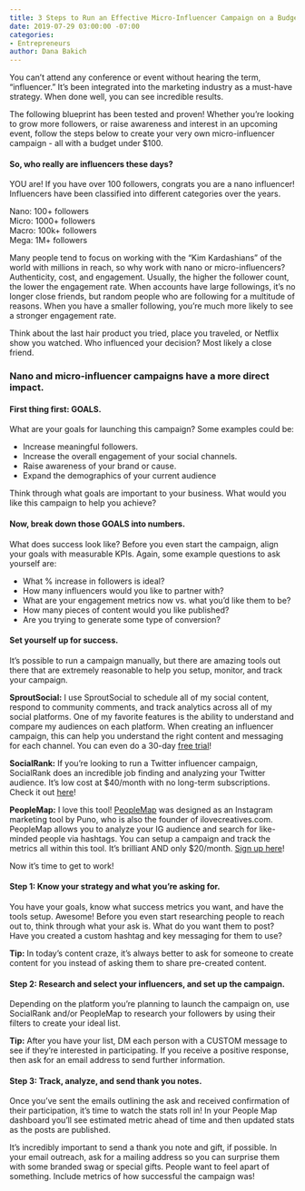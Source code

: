 ```yaml
---
title: 3 Steps to Run an Effective Micro-Influencer Campaign on a Budget
date: 2019-07-29 03:00:00 -07:00
categories:
- Entrepreneurs
author: Dana Bakich
---
```


You can’t attend any conference or event without hearing the term, “influencer.” It’s been integrated into the marketing industry as a must-have strategy. When done well, you can see incredible results. 

The following blueprint has been tested and proven! Whether you’re looking to grow more followers, or raise awareness and interest in an upcoming event, follow the steps below to create your very own micro-influencer campaign - all with a budget under $100.

#### So, who really are influencers these days?

YOU are! If you have over 100 followers, congrats you are a nano influencer! Influencers have been classified into different categories over the years. 

Nano: 100+ followers  
Micro: 1000+ followers  
Macro: 100k+ followers  
Mega: 1M+ followers

Many people tend to focus on working with the “Kim Kardashians” of the world with millions in reach, so why work with nano or micro-influencers? Authenticity, cost, and engagement. Usually, the higher the follower count, the lower the engagement rate. When accounts have large followings, it’s no longer close friends, but random people who are following for a multitude of reasons. When you have a smaller following, you’re much more likely to see a stronger engagement rate. 

Think about the last hair product you tried, place you traveled, or Netflix show you watched. Who influenced your decision? Most likely a close friend. 

### Nano and micro-influencer campaigns have a more direct impact.

#### First thing first: GOALS.

What are your goals for launching this campaign? Some examples could be:

- Increase meaningful followers.
- Increase the overall engagement of your social channels.
- Raise awareness of your brand or cause.
- Expand the demographics of your current audience

Think through what goals are important to your business. What would you like this campaign to help you achieve? 

#### Now, break down those GOALS into numbers.

What does success look like? Before you even start the campaign, align your goals with measurable KPIs. Again, some example questions to ask yourself are:

- What % increase in followers is ideal?
- How many influencers would you like to partner with?
- What are your engagement metrics now vs. what you’d like them to be?
- How many pieces of content would you like published?
- Are you trying to generate some type of conversion?

#### Set yourself up for success.

It’s possible to run a campaign manually, but there are amazing tools out there that are extremely reasonable to help you setup, monitor, and track your campaign.

**SproutSocial:** I use SproutSocial to schedule all of my social content, respond to community comments, and track analytics across all of my social platforms. One of my favorite features is the ability to understand and compare my audiences on each platform. When creating an influencer campaign, this can help you understand the right content and messaging for each channel. You can even do a 30-day [free trial](https://app.sproutsocial.com/signup/start/advanced_v8?utm_source=sdr&utm_medium=web-page&utm_campaign=sdr_outreach&utm_content=BUCKFLATHER)!

**SocialRank:** If you’re looking to run a Twitter influencer campaign, SocialRank does an incredible job finding and analyzing your Twitter audience. It’s low cost at $40/month with no long-term subscriptions. Check it out [here](https://socialrank.com/)!

**PeopleMap:** I love this tool! [PeopleMap](https://www.peoplemap.co/?wvideo=co6x5otedq) was designed as an Instagram marketing tool by Puno, who is also the founder of ilovecreatives.com. PeopleMap allows you to analyze your IG audience and search for like-minded people via hashtags. You can setup a campaign and track the metrics all within this tool. It’s brilliant AND only $20/month. [Sign up here](https://app.peoplemap.co/a/signup?ref=1sR7fcyR)!
 
Now it’s time to get to work!

#### Step 1: Know your strategy and what you’re asking for.

You have your goals, know what success metrics you want, and have the tools setup. Awesome! Before you even start researching people to reach out to, think through what your ask is. What do you want them to post? Have you created a custom hashtag and key messaging for them to use?

**Tip:** In today’s content craze, it’s always better to ask for someone to create content for you instead of asking them to share pre-created content.

#### Step 2: Research and select your influencers, and set up the campaign.

Depending on the platform you’re planning to launch the campaign on, use SocialRank and/or PeopleMap to research your followers by using their filters to create your ideal list.

**Tip:** After you have your list, DM each person with a CUSTOM message to see if they’re interested in participating. If you receive a positive response, then ask for an email address to send further information. 

#### Step 3: Track, analyze, and send thank you notes. 

Once you’ve sent the emails outlining the ask and received confirmation of their participation, it’s time to watch the stats roll in! In your People Map dashboard you’ll see estimated metric ahead of time and then updated stats as the posts are published.

It’s incredibly important to send a thank you note and gift, if possible. In your email outreach, ask for a mailing address so you can surprise them with some branded swag or special gifts. People want to feel apart of something. Include metrics of how successful the campaign was! 